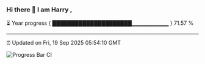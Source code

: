 ### Hi there 👋 I am Harry , 

⏳ Year progress { █████████████████████▁▁▁▁▁▁▁▁▁ } 71.57 %

---

⏰ Updated on Fri, 19 Sep 2025 05:54:10 GMT

![Progress Bar CI](https://github.com/duykhang68/duykhang68/workflows/Progress%20Bar%20CI/badge.svg)
